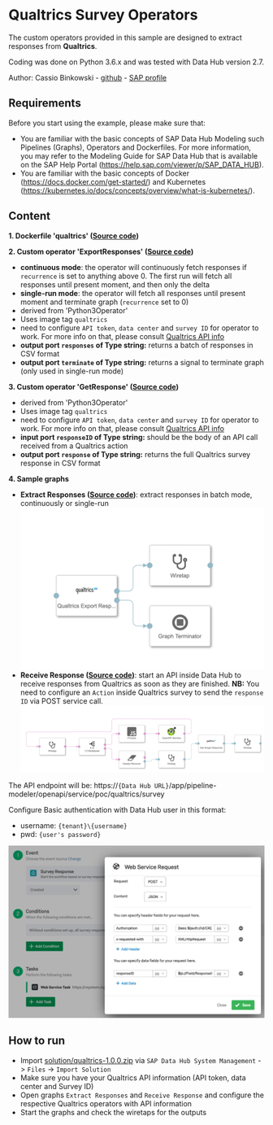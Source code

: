 # Qualtrics Survey Operators #
The custom operators provided in this sample are designed to extract responses from **Qualtrics**.

Coding was done on Python 3.6.x and was tested with Data Hub version 2.7.

Author: Cassio Binkowski - [github](github.com/cassioiks) - [SAP profile](https://people.sap.com/cassio.binkowski)

## Requirements

Before you start using the example, please make sure that:

- You are familiar with the basic concepts of SAP Data Hub Modeling such Pipelines (Graphs), Operators and Dockerfiles.  For more information, you may refer to the Modeling Guide for SAP Data Hub that is available on the SAP Help Portal (https://help.sap.com/viewer/p/SAP_DATA_HUB).
- You are familiar with the basic concepts of Docker (https://docs.docker.com/get-started/) and Kubernetes (https://kubernetes.io/docs/concepts/overview/what-is-kubernetes/).

## Content
**1. Dockerfile 'qualtrics' ([Source code](src/qualtrics-1.0.0/content/files/vflow/dockerfiles/com/poc/qualtrics/qualtrics/Dockerfile))**


**2. Custom operator 'ExportResponses' ([Source code](src/qualtrics-1.0.0/content/files/vflow/subengines/com/sap/python36/operators/com/poc/qualtrics/exportResponses/operator.json))**
  - **continuous mode**: the operator will continuously fetch responses if `recurrence` is set to anything above 0. The first run will fetch all responses until present moment, and then only the delta
  - **single-run mode**: the operator will fetch all responses until present moment and terminate graph (`recurrence` set to 0)
  - derived from 'Python3Operator'
  - Uses image tag `qualtrics`
  - need to configure `API token`, `data center` and `survey ID` for operator to work. For more info on that, please consult [Qualtrics API info](https://api.qualtrics.com/docs/api-general-instructions)
  - **output port `responses` of Type string:** returns a batch of responses in CSV format
  - **output port `terminate` of Type string:** returns a signal to terminate graph (only used in single-run mode)

**3. Custom operator 'GetResponse' ([Source code](src/qualtrics-1.0.0/content/files/vflow/subengines/com/sap/python36/operators/com/poc/qualtrics/getResponse/operator.json))**
  - derived from 'Python3Operator'
  - Uses image tag `qualtrics`
  - need to configure `API token`, `data center` and `survey ID` for operator to work. For more info on that, please consult [Qualtrics API info](https://api.qualtrics.com/docs/api-general-instructions)
  - **input port `responseID` of Type string:** should be the body of an API call received from a Qualtrics action
  - **output port `response` of Type string:** returns the full Qualtrics survey response in CSV format

**4. Sample graphs**
  - **Extract Responses ([Source code](src/qualtrics-1.0.0/content/files/vflow/graphs/com/poc/qualtrics/ExtractResponses/graph.json))**: extract responses in batch mode, continuously or single-run
  ![Graph Extract Responses](./graph-extract.png)
  - **Receive Response ([Source code](src/qualtrics-1.0.0/content/files/vflow/graphs/com/poc/qualtrics/receiveResponse/graph.json))**: start an API inside Data Hub to receive responses from Qualtrics as soon as they are finished. **NB:** You need to configure an `Action` inside Qualtrics survey to send the `response ID` via POST service call.
  ![Graph Receive Responses](./graph-receive.png)

The API endpoint will be: https://`{Data Hub URL}`/app/pipeline-modeler/openapi/service/poc/qualtrics/survey

Configure Basic authentication with Data Hub user in this format:

- username: `{tenant}\{username}`
- pwd: `{user's password}`

![Qualtrics Action](./qualtrics-action.png "Qualtrics action")
  
## How to run
  - Import [solution/qualtrics-1.0.0.zip](solution/qualtrics-1.0.0.zip) via `SAP Data Hub System Management` -> `Files` -> `Import Solution`
  - Make sure you have your Qualtrics API information (API token, data center and Survey ID)
  - Open graphs `Extract Responses` and `Receive Response` and configure the respective Qualtrics operators with API information
  - Start the graphs and check the wiretaps for the outputs
